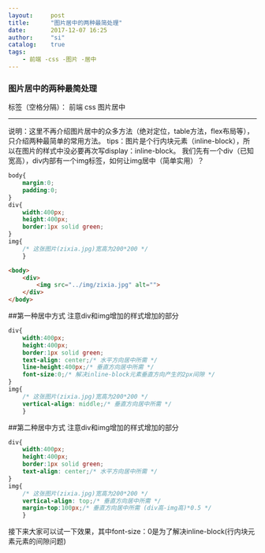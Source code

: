 ```yaml
---
layout:     post
title:      "图片居中的两种最简处理"
date:       2017-12-07 16:25
author:     "si"
catalog:    true
tags:
    - 前端 -css -图片 -居中
---
```


### 图片居中的两种最简处理

标签（空格分隔）： 前端 css 图片居中




---

说明：这里不再介绍图片居中的众多方法（绝对定位，table方法，flex布局等），只介绍两种最简单的常用方法。
tips：图片是个行内块元素（inline-block），所以在图片的样式中没必要再次写display：inline-block。
我们先有一个div（已知宽高），div内部有一个img标签，如何让img居中（简单实用）？
```css
body{
    margin:0;
    padding:0;
}
div{
    width:400px;
    height:400px;
    border:1px solid green;
}
img{
    /* 这张图片(zixia.jpg)宽高为200*200 */
    }
```
```html
<body>
    <div>
    	<img src="../img/zixia.jpg" alt="">
    </div>
</body>
```
##第一种居中方式
注意div和img增加的样式增加的部分

```css
div{
    width:400px;
    height:400px;
    border:1px solid green;
    text-align: center;/* 水平方向居中所需 */
    line-height:400px;/* 垂直方向居中所需 */
    font-size:0;/* 解决inline-block元素垂直方向产生的2px间隙 */
}
img{
    /* 这张图片(zixia.jpg)宽高为200*200 */
    vertical-align: middle;/* 垂直方向居中所需 */
    }
```
##第二种居中方式
注意div和img增加的样式增加的部分

```css
div{
    width:400px;
    height:400px;
    border:1px solid green;
    text-align: center;/* 水平方向居中所需 */
}
img{
    /* 这张图片(zixia.jpg)宽高为200*200 */
    vertical-align: top;/* 垂直方向居中所需 */
    margin-top:100px;/* 垂直方向居中所需 (div高-img高)*0.5 */
    }
```
接下来大家可以试一下效果，其中font-size：0是为了解决inline-block(行内块元素元素的间隙问题)